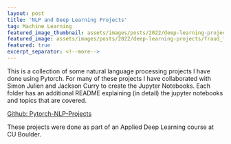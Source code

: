 ```yaml
---
layout: post
title: 'NLP and Deep Learning Projects'
tag: Machine Learning
featured_image_thumbnail: assets/images/posts/2022/deep-learning-projects/fraud_federatedlearning.png
featured_image: assets/images/posts/2022/deep-learning-projects/fraud_federatedlearning.png
featured: true
excerpt_separator: <!--more-->
---
```



This is a collection of some natural language processing projects I have done using Pytorch. For many of these projects I have collaborated with Simon Julien and Jackson Curry to create the Jupyter Notebooks. Each folder has an additional README explaining (in detail) the jupyter notebooks and topics that are covered. <!--more-->

[Github: Pytorch-NLP-Projects](https://github.com/a11isonliu/Pytorch-NLP-Projects)

These projects were done as part of an Applied Deep Learning course at CU Boulder.